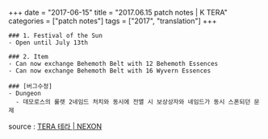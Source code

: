 +++
date = "2017-06-15"
title = "2017.06.15 patch notes | K TERA"
categories = ["patch notes"]
tags = ["2017", "translation"]
+++

```
### 1. Festival of the Sun
- Open until July 13th

### 2. Item
- Can now exchange Behemoth Belt with 12 Behemoth Essences
- Can now exchange Behemoth Belt with 16 Wyvern Essences

### [버그수정]
- Dungeon
  - 데모로스의 룰렛 2네임드 처치와 동시에 전멸 시 보상상자와 네임드가 동시 스폰되던 문제
```

source : [TERA 테라 | NEXON](http://tera.nexon.com/news/update/view.aspx?n4articlesn=282)
